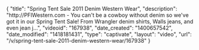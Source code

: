 {
    "title": "Spring Tent Sale 2011 Denim Western Wear",
    "description": "http:\/\/PFIWestern.com - You can't be a cowboy without denim so we've got it in our Spring Tent Sale! From Wrangler denim shirts, Walls jeans, and even jean j...",
    "videoid": "167938",
    "date_created": "1400657542",
    "date_modified": "1418181431",
    "type": "captivate",
    "layout": "video",
    "url": "\/v\/spring-tent-sale-2011-denim-western-wear\/167938"
}